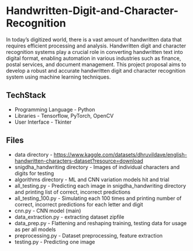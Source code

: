 # Handwritten-Digit-and-Character-Recognition

In today’s digitized world, there is a vast amount of handwritten data that requires efficient processing and analysis. Handwritten digit and character recognition systems play a crucial role in converting handwritten text into digital format, enabling automation in various industries such as finance, postal services, and document management. This project proposal aims to develop a robust and accurate handwritten digit and character recognition system using machine learning techniques.

## TechStack

- Programming Language - Python
- Libraries - Tensorflow, PyTorch, OpenCV
- User Interface - Tkinter

## Files

- data directory - https://www.kaggle.com/datasets/dhruvildave/english-handwritten-characters-dataset?resource=download
- snigdha_handwriting directory - Images of individual characters and digits for testing
- algorithms directory - ML and CNN variation models hit and trial
- all_testing.py - Predicting each image in snigdha_handwriting directory and printing list of correct, incorrect predictions
- all_testing_100.py - Simulating each 100 times and printing number of correct, incorrect predictions for each letter and digit
- cnn.py - CNN model (main) 
- data_extraction.py - extracting dataset zipfile
- data_prep.py - Flattening and reshaping training, testing data for usage as per all models
- preprocessing.py - Dataset preprocessing, feature extraction
- testing.py - Predicting one image